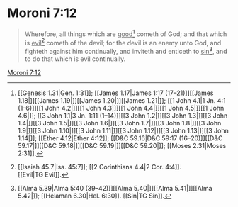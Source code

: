# Moroni 7:12

> Wherefore, all things which are <u>good</u>[^a] cometh of God; and that which is <u>evil</u>[^b] cometh of the devil; for the devil is an enemy unto God, and fighteth against him continually, and inviteth and enticeth to <u>sin</u>[^c], and to do that which is evil continually.

[Moroni 7:12](https://www.churchofjesuschrist.org/study/scriptures/bofm/moro/7?lang=eng&id=p12#p12)


[^a]: [[Genesis 1.31|Gen. 1:31]]; [[James 1.17|James 1:17 (17–21)]][[James 1.18|]][[James 1.19|]][[James 1.20|]][[James 1.21|]]; [[1 John 4.1|1 Jn. 4:1 (1–6)]][[1 John 4.2|]][[1 John 4.3|]][[1 John 4.4|]][[1 John 4.5|]][[1 John 4.6|]]; [[3 John 1.1|3 Jn. 1:11 (1–14)]][[3 John 1.2|]][[3 John 1.3|]][[3 John 1.4|]][[3 John 1.5|]][[3 John 1.6|]][[3 John 1.7|]][[3 John 1.8|]][[3 John 1.9|]][[3 John 1.10|]][[3 John 1.11|]][[3 John 1.12|]][[3 John 1.13|]][[3 John 1.14|]]; [[Ether 4.12|Ether 4:12]]; [[D&C 59.16|D&C 59:17 (16–20)]][[D&C 59.17|]][[D&C 59.18|]][[D&C 59.19|]][[D&C 59.20|]]; [[Moses 2.31|Moses 2:31]].  
[^b]: [[Isaiah 45.7|Isa. 45:7]]; [[2 Corinthians 4.4|2 Cor. 4:4]]. [[Evil|TG Evil]].  
[^c]: [[Alma 5.39|Alma 5:40 (39–42)]][[Alma 5.40|]][[Alma 5.41|]][[Alma 5.42|]]; [[Helaman 6.30|Hel. 6:30]]. [[Sin|TG Sin]].  
